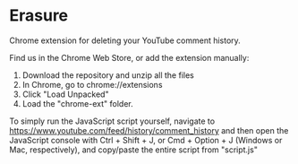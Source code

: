 # Erasure


Chrome extension for deleting your YouTube comment history.

Find us in the Chrome Web Store, or add the extension manually:
1. Download the repository and unzip all the files
2. In Chrome, go to chrome://extensions
3. Click "Load Unpacked" 
4. Load the "chrome-ext" folder.


To simply run the JavaScript script yourself, navigate to 
https://www.youtube.com/feed/history/comment_history and then open
the JavaScript console with Ctrl + Shift + J, or Cmd + Option + J 
(Windows or Mac, respectively), and copy/paste the entire script from
"script.js"
